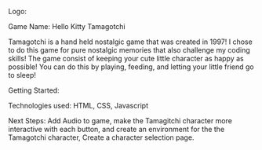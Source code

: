 Logo: 


Game Name: 
Hello Kitty Tamagotchi

Tamagotchi is a hand held nostalgic game that was created in 1997! I chose to do this game for pure nostalgic memories that also challenge my coding skills! The game consist of keeping your cute little character as happy as possible! You can do this by playing, feeding, and letting your little friend go to sleep! 

Getting Started:

Technologies used: HTML, CSS, Javascript 

Next Steps: Add Audio to game, make the Tamagitchi character more interactive with each button, and create an environment for the the Tamagotchi character, Create a character selection page. 
